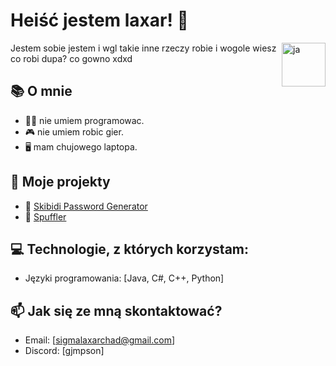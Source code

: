 # Heiść jestem laxar! 👋                                                                                            
<img src="https://avatars.githubusercontent.com/u/118619068?v=4" alt="ja" width="70px" align="right">    
 Jestem sobie jestem i wgl takie inne rzeczy robie i wogole wiesz co robi dupa? co gowno xdxd      
                                                                                                                                                                                           
## 📚 O mnie                                      

- 👨‍💻 nie umiem programowac.
- 🎮 nie umiem robic gier.
- 🖥️ mam chujowego laptopa.
## 🚀 Moje projekty

 - 🔹 [Skibidi Password Generator](https://github.com/ldevxar/Skibidi-Password-Generator)
 - 🔹 [Spuffler](https://github.com/ldevxar/Spuffler)




## 💻 Technologie, z których korzystam:

- Języki programowania: [Java, C#, C++, Python]

## 📫 Jak się ze mną skontaktować?

- Email: [sigmalaxarchad@gmail.com]
- Discord: [gjmpson]

